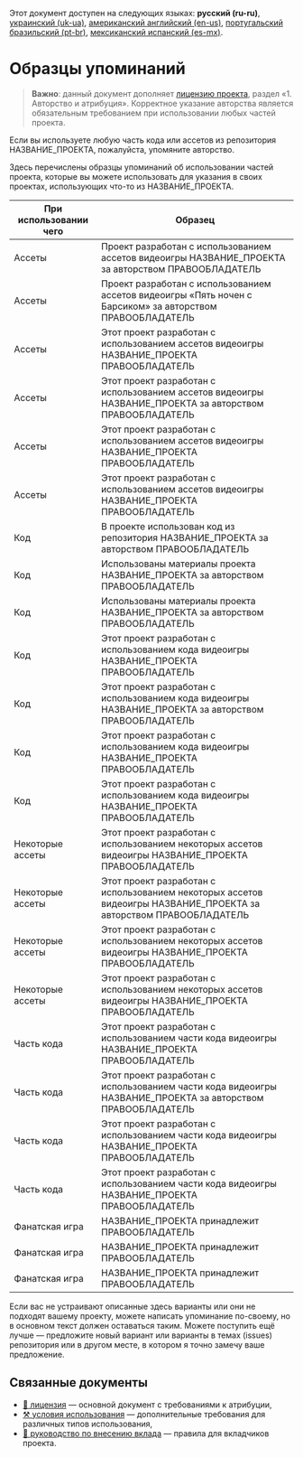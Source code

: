 Этот документ доступен на следующих языках: **русский (ru-ru)**, [украинский (uk-ua)](/ATTRIBUTION_uk-ua.md), [американский английский (en-us)](/ATTRIBUTION.md), [португальский бразильский (pt-br)](/ATTRIBUTION_pt-br.md), [мексиканский испанский (es-mx)](/ATTRIBUTION_es-mx.md).

# Образцы упоминаний

> **Важно**: данный документ дополняет [лицензию проекта](/LICENSE_ru-ru.md), раздел «1. Авторство и атрибуция». Корректное указание авторства является обязательным требованием при использовании любых частей проекта.

Если вы используете любую часть кода или ассетов из репозитория НАЗВАНИЕ_ПРОЕКТА, пожалуйста, упомяните авторство.

Здесь перечислены образцы упоминаний об использовании частей проекта, которые вы можете использовать для указания в своих проектах, использующих что-то из НАЗВАНИЕ_ПРОЕКТА.

| При использовании чего | Образец |
| --- | --- |
| Ассеты | Проект разработан с использованием ассетов видеоигры НАЗВАНИЕ_ПРОЕКТА за авторством ПРАВООБЛАДАТЕЛЬ |
| Ассеты | Проект разработан с использованием ассетов видеоигры «Пять ночен с Барсиком» за авторством ПРАВООБЛАДАТЕЛЬ |
| Ассеты | Этот проект разработан с использованием ассетов видеоигры НАЗВАНИЕ_ПРОЕКТА ПРАВООБЛАДАТЕЛЬ |
| Ассеты | Этот проект разработан с использованием ассетов видеоигры НАЗВАНИЕ_ПРОЕКТА за авторством ПРАВООБЛАДАТЕЛЬ |
| Ассеты | Этот проект разработан с использованием ассетов видеоигры НАЗВАНИЕ_ПРОЕКТА ПРАВООБЛАДАТЕЛЬ |
| Ассеты | Этот проект разработан с использованием ассетов видеоигры НАЗВАНИЕ_ПРОЕКТА ПРАВООБЛАДАТЕЛЬ |
| Код | В проекте использован код из репозитория НАЗВАНИЕ_ПРОЕКТА за авторством ПРАВООБЛАДАТЕЛЬ |
| Код | Использованы материалы проекта НАЗВАНИЕ_ПРОЕКТА за авторством ПРАВООБЛАДАТЕЛЬ |
| Код | Использованы материалы проекта НАЗВАНИЕ_ПРОЕКТА за авторством ПРАВООБЛАДАТЕЛЬ |
| Код | Этот проект разработан с использованием кода видеоигры НАЗВАНИЕ_ПРОЕКТА ПРАВООБЛАДАТЕЛЬ |
| Код | Этот проект разработан с использованием кода видеоигры НАЗВАНИЕ_ПРОЕКТА за авторством ПРАВООБЛАДАТЕЛЬ |
| Код | Этот проект разработан с использованием кода видеоигры НАЗВАНИЕ_ПРОЕКТА ПРАВООБЛАДАТЕЛЬ |
| Код | Этот проект разработан с использованием кода видеоигры НАЗВАНИЕ_ПРОЕКТА ПРАВООБЛАДАТЕЛЬ |
| Некоторые ассеты | Этот проект разработан с использованием некоторых ассетов видеоигры НАЗВАНИЕ_ПРОЕКТА ПРАВООБЛАДАТЕЛЬ |
| Некоторые ассеты | Этот проект разработан с использованием некоторых ассетов видеоигры НАЗВАНИЕ_ПРОЕКТА за авторством ПРАВООБЛАДАТЕЛЬ |
| Некоторые ассеты | Этот проект разработан с использованием некоторых ассетов видеоигры НАЗВАНИЕ_ПРОЕКТА ПРАВООБЛАДАТЕЛЬ |
| Некоторые ассеты | Этот проект разработан с использованием некоторых ассетов видеоигры НАЗВАНИЕ_ПРОЕКТА ПРАВООБЛАДАТЕЛЬ |
| Часть кода | Этот проект разработан с использованием части кода видеоигры НАЗВАНИЕ_ПРОЕКТА ПРАВООБЛАДАТЕЛЬ |
| Часть кода | Этот проект разработан с использованием части кода видеоигры НАЗВАНИЕ_ПРОЕКТА за авторством ПРАВООБЛАДАТЕЛЬ |
| Часть кода | Этот проект разработан с использованием части кода видеоигры НАЗВАНИЕ_ПРОЕКТА ПРАВООБЛАДАТЕЛЬ |
| Часть кода | Этот проект разработан с использованием части кода видеоигры НАЗВАНИЕ_ПРОЕКТА ПРАВООБЛАДАТЕЛЬ |
| Фанатская игра | НАЗВАНИЕ_ПРОЕКТА принадлежит ПРАВООБЛАДАТЕЛЬ |
| Фанатская игра | НАЗВАНИЕ_ПРОЕКТА принадлежит ПРАВООБЛАДАТЕЛЬ |
| Фанатская игра | НАЗВАНИЕ_ПРОЕКТА принадлежит ПРАВООБЛАДАТЕЛЬ |

Если вас не устраивают описанные здесь варианты или они не подходят вашему проекту, можете написать упоминание по-своему, но в основном текст должен оставаться таким. Можете поступить ещё лучше — предложите новый вариант или варианты в темах (issues) репозитория или в другом месте, в котором я точно замечу ваше предложение.

## Связанные документы

* [📜 лицензия](/LICENSE_ru-ru.md) — основной документ с требованиями к атрибуции,
* [⚒️ условия использования](/TERMS_OF_USE_ru-ru.md) — дополнительные требования для различных типов использования,
* [🤝 руководство по внесению вклада](/CONTRIBUTING_ru-ru.md) — правила для вкладчиков проекта.
